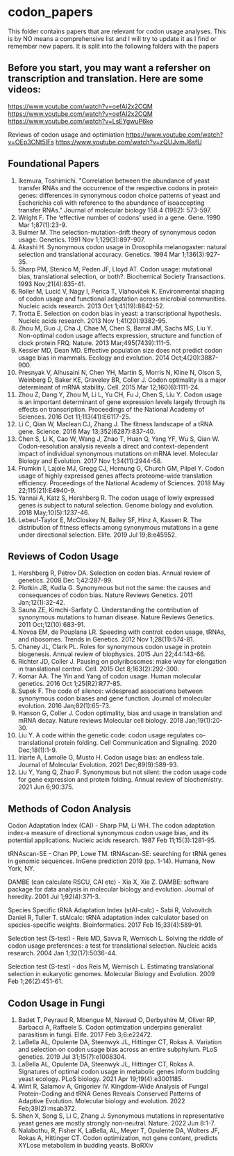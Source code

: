 # codon_papers
This folder contains papers that are relevant for codon usage analyses. This is by NO means a comprehensive list and I will try to update it as I find or remember new papers. It is split into the following folders with the papers

## Before you start, you  may want a refersher on transcription and translation. Here are some videos:
https://www.youtube.com/watch?v=oefAI2x2CQM 
https://www.youtube.com/watch?v=oefAI2x2CQM
https://www.youtube.com/watch?v=LsEYgwuP6ko

Reviews of codon usage and optimiation
https://www.youtube.com/watch?v=OEp3CNt5lFs
https://www.youtube.com/watch?v=zQUJvmJ6sfU


## Foundational Papers

1. Ikemura, Toshimichi. "Correlation between the abundance of yeast transfer RNAs and the occurrence of the respective codons in protein genes: differences in synonymous codon choice patterns of yeast and Escherichia coli with reference to the abundance of isoaccepting transfer RNAs." Journal of molecular biology 158.4 (1982): 573-597.
2. Wright F. The ‘effective number of codons’ used in a gene. Gene. 1990 Mar 1;87(1):23-9.
3. Bulmer M. The selection-mutation-drift theory of synonymous codon usage. Genetics. 1991 Nov 1;129(3):897-907.
4. Akashi H. Synonymous codon usage in Drosophila melanogaster: natural selection and translational accuracy. Genetics. 1994 Mar 1;136(3):927-35.
5. Sharp PM, Stenico M, Peden JF, Lloyd AT. Codon usage: mutational bias, translational selection, or both?. Biochemical Society Transactions. 1993 Nov;21(4):835-41.
6. Roller M, Lucić V, Nagy I, Perica T, Vlahoviček K. Environmental shaping of codon usage and functional adaptation across microbial communities. Nucleic acids research. 2013 Oct 1;41(19):8842-52.
7. Trotta E. Selection on codon bias in yeast: a transcriptional hypothesis. Nucleic acids research. 2013 Nov 1;41(20):9382-95.
8. Zhou M, Guo J, Cha J, Chae M, Chen S, Barral JM, Sachs MS, Liu Y. Non-optimal codon usage affects expression, structure and function of clock protein FRQ. Nature. 2013 Mar;495(7439):111-5.
9. Kessler MD, Dean MD. Effective population size does not predict codon usage bias in mammals. Ecology and evolution. 2014 Oct;4(20):3887-900.
10. Presnyak V, Alhusaini N, Chen YH, Martin S, Morris N, Kline N, Olson S, Weinberg D, Baker KE, Graveley BR, Coller J. Codon optimality is a major determinant of mRNA stability. Cell. 2015 Mar 12;160(6):1111-24.
11. Zhou Z, Dang Y, Zhou M, Li L, Yu CH, Fu J, Chen S, Liu Y. Codon usage is an important determinant of gene expression levels largely through its effects on transcription. Proceedings of the National Academy of Sciences. 2016 Oct 11;113(41):E6117-25.  
12. Li C, Qian W, Maclean CJ, Zhang J. The fitness landscape of a tRNA gene. Science. 2016 May 13;352(6287):837-40.
13. Chen S, Li K, Cao W, Wang J, Zhao T, Huan Q, Yang YF, Wu S, Qian W. Codon-resolution analysis reveals a direct and context-dependent impact of individual synonymous mutations on mRNA level. Molecular Biology and Evolution. 2017 Nov 1;34(11):2944-58.
14. Frumkin I, Lajoie MJ, Gregg CJ, Hornung G, Church GM, Pilpel Y. Codon usage of highly expressed genes affects proteome-wide translation efficiency. Proceedings of the National Academy of Sciences. 2018 May 22;115(21):E4940-9.
15. Yannai A, Katz S, Hershberg R. The codon usage of lowly expressed genes is subject to natural selection. Genome biology and evolution. 2018 May;10(5):1237-46.
16. Lebeuf-Taylor E, McCloskey N, Bailey SF, Hinz A, Kassen R. The distribution of fitness effects among synonymous mutations in a gene under directional selection. Elife. 2019 Jul 19;8:e45952.


## Reviews of Codon Usage

1. Hershberg R, Petrov DA. Selection on codon bias. Annual review of genetics. 2008 Dec 1;42:287-99.
2. Plotkin JB, Kudla G. Synonymous but not the same: the causes and consequences of codon bias. Nature Reviews Genetics. 2011 Jan;12(1):32-42.
3. Sauna ZE, Kimchi-Sarfaty C. Understanding the contribution of synonymous mutations to human disease. Nature Reviews Genetics. 2011 Oct;12(10):683-91.
4. Novoa EM, de Pouplana LR. Speeding with control: codon usage, tRNAs, and ribosomes. Trends in Genetics. 2012 Nov 1;28(11):574-81.
5. Chaney JL, Clark PL. Roles for synonymous codon usage in protein biogenesis. Annual review of biophysics. 2015 Jun 22;44:143-66.
6. Richter JD, Coller J. Pausing on polyribosomes: make way for elongation in translational control. Cell. 2015 Oct 8;163(2):292-300.
7. Komar AA. The Yin and Yang of codon usage. Human molecular genetics. 2016 Oct 1;25(R2):R77-85.
8. Supek F. The code of silence: widespread associations between synonymous codon biases and gene function. Journal of molecular evolution. 2016 Jan;82(1):65-73.
9. Hanson G, Coller J. Codon optimality, bias and usage in translation and mRNA decay. Nature reviews Molecular cell biology. 2018 Jan;19(1):20-30.
10. Liu Y. A code within the genetic code: codon usage regulates co-translational protein folding. Cell Communication and Signaling. 2020 Dec;18(1):1-9.
11. Iriarte A, Lamolle G, Musto H. Codon usage bias: an endless tale. Journal of Molecular Evolution. 2021 Dec;89(9):589-93.
12. Liu Y, Yang Q, Zhao F. Synonymous but not silent: the codon usage code for gene expression and protein folding. Annual review of biochemistry. 2021 Jun 6;90:375.

## Methods of Codon Analysis

Codon Adaptation Index (CAI) - Sharp PM, Li WH. The codon adaptation index-a measure of directional synonymous codon usage bias, and its potential applications. Nucleic acids research. 1987 Feb 11;15(3):1281-95.

tRNAscan-SE - Chan PP, Lowe TM. tRNAscan-SE: searching for tRNA genes in genomic sequences. InGene prediction 2019 (pp. 1-14). Humana, New York, NY.

DAMBE (can calculate RSCU, CAI etc) - Xia X, Xie Z. DAMBE: software package for data analysis in molecular biology and evolution. Journal of heredity. 2001 Jul 1;92(4):371-3.

Species Specific tRNA Adaptation Index (stAI-calc) - Sabi R, Volvovitch Daniel R, Tuller T. stAIcalc: tRNA adaptation index calculator based on species-specific weights. Bioinformatics. 2017 Feb 15;33(4):589-91.

Selection test (S-test) - Reis MD, Savva R, Wernisch L. Solving the riddle of codon usage preferences: a test for translational selection. Nucleic acids research. 2004 Jan 1;32(17):5036-44.

Selection test (S-test) - dos Reis M, Wernisch L. Estimating translational selection in eukaryotic genomes. Molecular Biology and Evolution. 2009 Feb 1;26(2):451-61.

## Codon Usage in Fungi

1. Badet T, Peyraud R, Mbengue M, Navaud O, Derbyshire M, Oliver RP, Barbacci A, Raffaele S. Codon optimization underpins generalist parasitism in fungi. Elife. 2017 Feb 3;6:e22472.
2. LaBella AL, Opulente DA, Steenwyk JL, Hittinger CT, Rokas A. Variation and selection on codon usage bias across an entire subphylum. PLoS genetics. 2019 Jul 31;15(7):e1008304.
3. LaBella AL, Opulente DA, Steenwyk JL, Hittinger CT, Rokas A. Signatures of optimal codon usage in metabolic genes inform budding yeast ecology. PLoS biology. 2021 Apr 19;19(4):e3001185.
4. Wint R, Salamov A, Grigoriev IV. Kingdom-Wide Analysis of Fungal Protein-Coding and tRNA Genes Reveals Conserved Patterns of Adaptive Evolution. Molecular biology and evolution. 2022 Feb;39(2):msab372.
5. Shen X, Song S, Li C, Zhang J. Synonymous mutations in representative yeast genes are mostly strongly non-neutral. Nature. 2022 Jun 8:1-7.
6. Nalabothu, R, Fisher K, LaBella, AL, Meyer T, Opulente DA, Wolters JF, Rokas A, Hittinger CT. Codon optimization, not gene content, predicts XYLose metabolism in budding yeasts. BioRXiv
